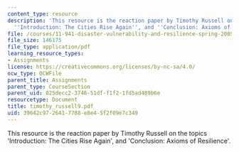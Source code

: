 ```yaml
---
content_type: resource
description: 'This resource is the reaction paper by Timothy Russell on the topics
  ''Introduction: The Cities Rise Again'', and ''Conclusion: Axioms of Resilience''.'
file: /courses/11-941-disaster-vulnerability-and-resilience-spring-2005/39642c9726417788e8e45f2f09e7c349_timothy_russell9.pdf
file_size: 146175
file_type: application/pdf
learning_resource_types:
- Assignments
license: https://creativecommons.org/licenses/by-nc-sa/4.0/
ocw_type: OCWFile
parent_title: Assignments
parent_type: CourseSection
parent_uid: 025decc2-3746-51df-f1f2-1fd5ad489b6e
resourcetype: Document
title: timothy_russell9.pdf
uid: 39642c97-2641-7788-e8e4-5f2f09e7c349
---
```

This resource is the reaction paper by Timothy Russell on the topics 'Introduction: The Cities Rise Again', and 'Conclusion: Axioms of Resilience'.